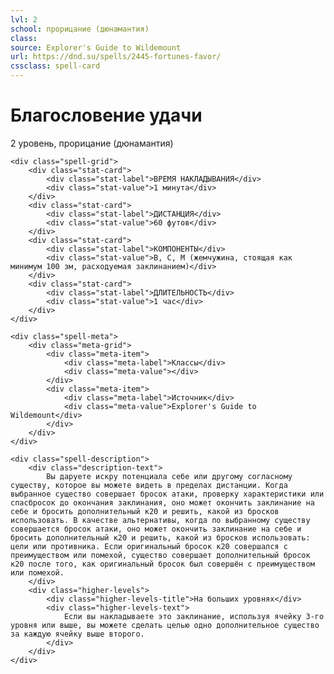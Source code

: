```yaml
---
lvl: 2
school: прорицание (дюнамантия)
class: 
source: Explorer's Guide to Wildemount
url: https://dnd.su/spells/2445-fortunes-favor/
cssclass: spell-card
---
```


<div class="spell-container">
    <div class="spell-header">
        <h1 class="spell-name">Благословение удачи</h1>
        <div class="spell-level">2 уровень, прорицание (дюнамантия)</div>
    </div>
    
    <div class="spell-grid">
        <div class="stat-card">
            <div class="stat-label">ВРЕМЯ НАКЛАДЫВАНИЯ</div>
            <div class="stat-value">1 минута</div>
        </div>
        <div class="stat-card">
            <div class="stat-label">ДИСТАНЦИЯ</div>
            <div class="stat-value">60 футов</div>
        </div>
        <div class="stat-card">
            <div class="stat-label">КОМПОНЕНТЫ</div>
            <div class="stat-value">В, С, М (жемчужина, стоящая как минимум 100 зм, расходуемая заклинанием)</div>
        </div>
        <div class="stat-card">
            <div class="stat-label">ДЛИТЕЛЬНОСТЬ</div>
            <div class="stat-value">1 час</div>
        </div>
    </div>
    
    <div class="spell-meta">
        <div class="meta-grid">
            <div class="meta-item">
                <div class="meta-label">Классы</div>
                <div class="meta-value"></div>
            </div>
            <div class="meta-item">
                <div class="meta-label">Источник</div>
                <div class="meta-value">Explorer's Guide to Wildemount</div>
            </div>
        </div>
    </div>
    
    <div class="spell-description">
        <div class="description-text">
            Вы даруете искру потенциала себе или другому согласному существу, которое вы можете видеть в пределах дистанции. Когда выбранное существо совершает бросок атаки, проверку характеристики или спасбросок до окончания заклинания, оно может окончить заклинание на себе и бросить дополнительный к20 и решить, какой из бросков использовать. В качестве альтернативы, когда по выбранному существу совершается бросок атаки, оно может окончить заклинание на себе и бросить дополнительный к20 и решить, какой из бросков использовать: цели или противника. Если оригинальный бросок к20 совершался с преимуществом или помехой, существо совершает дополнительный бросок к20 после того, как оригинальный бросок был совершён с преимуществом или помехой.
        </div>
        <div class="higher-levels">
            <div class="higher-levels-title">На больших уровнях</div>
            <div class="higher-levels-text">
                Если вы накладываете это заклинание, используя ячейку 3-го уровня или выше, вы можете сделать целью одно дополнительное существо за каждую ячейку выше второго.
            </div>
        </div>
    </div>
</div>
